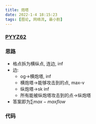 ```yaml
---
title: 炮塔
date: 2022-1-4 18:15:23
tags: [图论, 网络流, 最小割]
---
```


### [PYYZ62](http://172.3.10.101/contest/11/problem/62)

### 思路
* 格点拆为横纵点, 连边, inf
* 边:
	* og->横炮塔, inf
	* 横炮塔->能够攻击到的点, max-v
	* 纵炮塔->sk inf
	* 所有能被纵炮塔攻击到的点->纵炮塔
* 答案即为$\sum max - maxflow$

### 代码
```cpp

```
